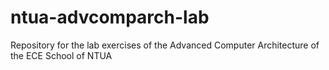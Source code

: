 # ntua-advcomparch-lab
Repository for the lab exercises of the Advanced Computer Architecture of the ECE School of NTUA
